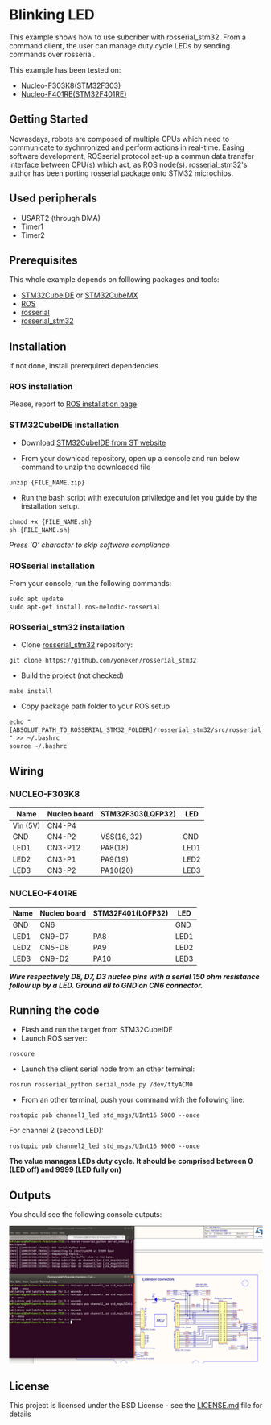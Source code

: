 # Blinking LED

This example shows how to use subcriber with rosserial_stm32. From a command client, the user can manage duty cycle LEDs by sending commands over rosserial.

This example has been tested on:

* [Nucleo-F303K8(STM32F303)](http://www.st.com/en/evaluation-tools/nucleo-f303k8.html)
* [Nucleo-F401RE(STM32F401RE)](https://www.st.com/en/evaluation-tools/nucleo-f401re.html)

## Getting Started

Nowasdays, robots are composed of multiple CPUs which need to communicate to sychnronized and perform actions in real-time. Easing software development, ROSserial protocol set-up a commun data transfer interface between CPU(s) which act, as ROS node(s).
[rosserial_stm32](https://github.com/yoneken/rosserial_stm32)'s author has been porting rosserial package onto STM32 microchips.

## Used peripherals

- USART2 (through DMA)
- Timer1
- Timer2

## Prerequisites

This whole example depends on folllowing packages and tools:
* [STM32CubeIDE](https://www.st.com/en/development-tools/stm32cubeide.html) or [STM32CubeMX](http://www.st.com/en/development-tools/stm32cubemx.html)
* [ROS](https://www.ros.org/)
* [rosserial](http://wiki.ros.org/rosserial)
* [rosserial_stm32](https://github.com/yoneken/rosserial_stm32)

## Installation

If not done, install prerequired dependencies.

### ROS installation

Please, report to [ROS installation page](http://wiki.ros.org/melodic/Installation/Ubuntu)

### STM32CubeIDE installation

* Download [STM32CubeIDE from ST website](https://www.st.com/en/development-tools/stm32cubeide.html)

* From your download repository, open up a console and run below command to unzip the downloaded file

```
unzip {FILE_NAME.zip}
```

* Run the bash script with executuion priviledge and let you guide by the installation setup.

```
chmod +x {FILE_NAME.sh}
sh {FILE_NAME.sh}
```

*Press 'Q' character to skip software compliance*

### ROSserial installation

From your console, run the following commands:
```
sudo apt update
sudo apt-get install ros-melodic-rosserial
```


### ROSserial_stm32 installation

* Clone [rosserial_stm32](https://github.com/yoneken/rosserial_stm32) repository:

```
git clone https://github.com/yoneken/rosserial_stm32
```


* Build the project (not checked)
```
make install
```

* Copy package path folder to your ROS setup
```
echo "[ABSOLUT_PATH_TO_ROSSERIAL_STM32_FOLDER]/rosserial_stm32/src/rosserial_stm32
" >> ~/.bashrc
source ~/.bashrc
```
## Wiring

### NUCLEO-F303K8

|Name    |Nucleo board|STM32F303(LQFP32)|LED  |
|--------|------------|-----------------|-----|
|Vin (5V)|CN4-P4      |                 |     |
|GND     |CN4-P2      |VSS(16, 32)      |GND  |
|LED1    |CN3-P12     |PA8(18)          |LED1 |
|LED2    |CN3-P1      |PA9(19)          |LED2 |
|LED3    |CN3-P2      |PA10(20)         |LED3 |


### NUCLEO-F401RE

|Name    |Nucleo board|STM32F401(LQFP32)|LED  |
|--------|------------|-----------------|-----|
|GND     |CN6         |                 |GND  |
|LED1    |CN9-D7      |PA8              |LED1 |
|LED2    |CN5-D8      |PA9              |LED2 |
|LED3    |CN9-D2      |PA10             |LED3 |

***Wire respectively D8, D7, D3 nucleo pins with a serial 150 ohm resistance follow up by a LED. Ground all to GND on CN6 connector.***

## Running the code

* Flash and run the target from STM32CubeIDE
* Launch ROS server:
```
roscore
```
* Launch the client serial node from an other terminal:
```
rosrun rosserial_python serial_node.py /dev/ttyACM0
```
* From an other terminal, push your command with the following line:
```
rostopic pub channel1_led std_msgs/UInt16 5000 --once
```
For channel 2 (second LED):
```
rostopic pub channel2_led std_msgs/UInt16 9000 --once
```
**The value manages LEDs duty cycle. It should be comprised between 0 (LED off) and 9999 (LED fully on)**

## Outputs

You should see the following console outputs:

![Expected output](Assets/outputs.png)

## License

This project is licensed under the BSD License - see the [LICENSE.md](LICENSE.md) file for details